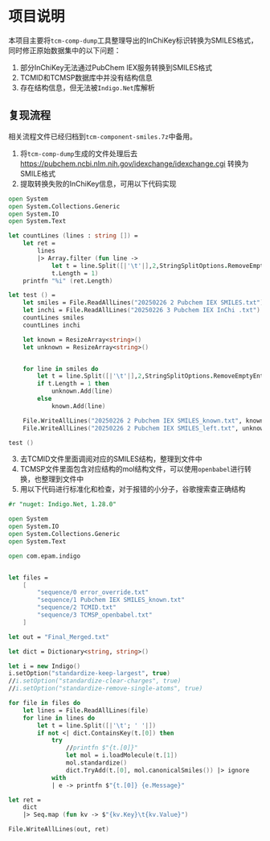 # 项目说明

本项目主要将`tcm-comp-dump`工具整理导出的InChiKey标识转换为SMILES格式，同时修正原始数据集中的以下问题：

1. 部分InChiKey无法通过PubChem IEX服务转换到SMILES格式
2. TCMID和TCMSP数据库中并没有结构信息
3. 存在结构信息，但无法被`Indigo.Net`库解析



## 复现流程

相关流程文件已经归档到`tcm-component-smiles.7z`中备用。

1. 将`tcm-comp-dump`生成的文件处理后去 https://pubchem.ncbi.nlm.nih.gov/idexchange/idexchange.cgi 转换为SMILE格式
2. 提取转换失败的InChiKey信息，可用以下代码实现

```fsharp
open System
open System.Collections.Generic
open System.IO
open System.Text

let countLines (lines : string []) = 
    let ret = 
        lines
        |> Array.filter (fun line ->
            let t = line.Split([|'\t'|],2,StringSplitOptions.RemoveEmptyEntries)
            t.Length = 1)
    printfn "%i" (ret.Length)

let test () = 
    let smiles = File.ReadAllLines("20250226 2 Pubchem IEX SMILES.txt")
    let inchi = File.ReadAllLines("20250226 3 Pubchem IEX InChi .txt")
    countLines smiles
    countLines inchi

    let known = ResizeArray<string>()
    let unknown = ResizeArray<string>()


    for line in smiles do 
        let t = line.Split([|'\t'|],2,StringSplitOptions.RemoveEmptyEntries)
        if t.Length = 1 then
            unknown.Add(line)
        else
            known.Add(line)

    File.WriteAllLines("20250226 2 Pubchem IEX SMILES_known.txt", known)
    File.WriteAllLines("20250226 2 Pubchem IEX SMILES_left.txt", unknown)

test ()
```

3. 去TCMID文件里面调阅对应的SMILES结构，整理到文件中
4. TCMSP文件里面包含对应结构的mol结构文件，可以使用`openbabel`进行转换，也整理到文件中
5. 用以下代码进行标准化和检查，对于报错的小分子，谷歌搜索查正确结构

```fsharp
#r "nuget: Indigo.Net, 1.28.0"

open System
open System.IO
open System.Collections.Generic
open System.Text

open com.epam.indigo


let files = 
    [
        "sequence/0 error_override.txt"
        "sequence/1 Pubchem IEX SMILES_known.txt"
        "sequence/2 TCMID.txt"
        "sequence/3 TCMSP_openbabel.txt"
    ]

let out = "Final_Merged.txt"

let dict = Dictionary<string, string>()

let i = new Indigo()
i.setOption("standardize-keep-largest", true)
//i.setOption("standardize-clear-charges", true)
//i.setOption("standardize-remove-single-atoms", true)

for file in files do 
    let lines = File.ReadAllLines(file)
    for line in lines do 
        let t = line.Split([|'\t'; ' '|])
        if not <| dict.ContainsKey(t.[0]) then
            try
                //printfn $"{t.[0]}"
                let mol = i.loadMolecule(t.[1])
                mol.standardize()
                dict.TryAdd(t.[0], mol.canonicalSmiles()) |> ignore
            with
            | e -> printfn $"{t.[0]} {e.Message}"

let ret = 
    dict
    |> Seq.map (fun kv -> $"{kv.Key}\t{kv.Value}")

File.WriteAllLines(out, ret)
```

